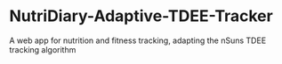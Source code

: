 # NutriDiary-Adaptive-TDEE-Tracker
A web app for nutrition and fitness tracking, adapting the nSuns TDEE tracking algorithm
